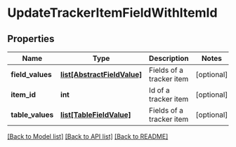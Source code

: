 # UpdateTrackerItemFieldWithItemId

## Properties
Name | Type | Description | Notes
------------ | ------------- | ------------- | -------------
**field_values** | [**list[AbstractFieldValue]**](AbstractFieldValue.md) | Fields of a tracker item | [optional] 
**item_id** | **int** | Id of a tracker item | [optional] 
**table_values** | [**list[TableFieldValue]**](TableFieldValue.md) | Fields of a tracker item | [optional] 

[[Back to Model list]](../README.md#documentation-for-models) [[Back to API list]](../README.md#documentation-for-api-endpoints) [[Back to README]](../README.md)

